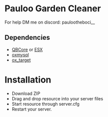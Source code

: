 
# Pauloo Garden Cleaner

For help DM me on discord: paulootheboci__

## Dependencies

- [QBCore](https://github.com/qbcore-framework/qb-core) or [ESX](https://github.com/esx-framework/esx_core)
- [oxmysql](https://github.com/overextended/oxmysql)
- [ox_target](https://github.com/overextended/ox_target/releases)
# Installation
* Download ZIP
* Drag and drop resource into your server files
* Start resource through server.cfg
* Restart your server.


